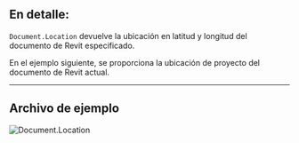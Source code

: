 ## En detalle:
`Document.Location` devuelve la ubicación en latitud y longitud del documento de Revit especificado.

En el ejemplo siguiente, se proporciona la ubicación de proyecto del documento de Revit actual.
___
## Archivo de ejemplo

![Document.Location](./Revit.Application.Document.Location_img.jpg)

